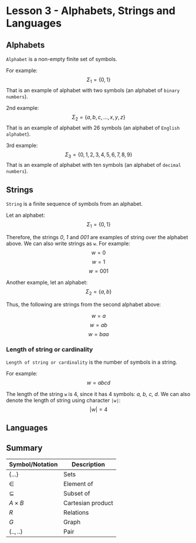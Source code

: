 # Lesson 3 - Alphabets, Strings and Languages
## Alphabets
`Alphabet` is a non-empty finite set of symbols.

For example:
$$ \Sigma_{1} = \{0, 1\} $$
That is an example of alphabet with two symbols (an alphabet of `binary numbers`).

2nd example:
$$ \Sigma_{2} = \{a, b, c, ... , x, y, z \} $$
That is an example of alphabet with 26 symbols (an alphabet of `English alphabet`).

3rd example:
$$ \Sigma_{3} = \{0, 1, 2, 3, 4, 5, 6, 7, 8, 9 \} $$
That is an example of alphabet with ten symbols (an alphabet of `decimal numbers`).

## Strings
`String` is a finite sequence of symbols from an alphabet.

Let an alphabet:
$$ \Sigma_{1} = \{0, 1\} $$

Therefore, the strings *0*, *1* and *001* are examples of string over the alphabet above. We can also write strings as `w`. For example:
$$ w = 0 $$
$$ w = 1 $$
$$ w = 001 $$

Another example, let an alphabet:
$$ \Sigma_{2} = \{a, b\} $$

Thus, the following are strings from the second alphabet above:

$$ w = a $$
$$ w = ab $$ 
$$ w = baa $$

### Length of string or cardinality
`Length of string or cardinality` is the number of symbols in a string.

For example:
$$ w = abcd $$

The length of the string `w` is 4, since it has 4 symbols: *a, b, c, d*. We can also denote the length of string using character `|w|`:
$$ |w| = 4 $$

## Languages

## Summary

| Symbol/Notation | Description |
| --- | --- |
| $\{...\}$ | Sets |
| $\in$ | Element of |
| $\subseteq$ | Subset of |
| $A \times B$ | Cartesian product |
| $R$ | Relations |
| $G$ | Graph |
| $(..,..)$ | Pair |